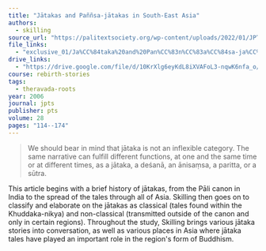 ```yaml
---
title: "Jātakas and Paññsa-jātakas in South-East Asia"
authors:
  - skilling
source_url: "https://palitextsociety.org/wp-content/uploads/2022/01/JPTS_28_2006.pdf"
file_links:
  - "exclusive_01/Ja%CC%84taka%20and%20Pan%CC%83n%CC%83a%CC%84sa-ja%CC%84taka%20in%20South-East%20Asia%20-%20Peter%20Skilling.pdf"
drive_links:
  - "https://drive.google.com/file/d/10KrXlg6eyKdL8iXVAFoL3-nqwK6nfa_o/view?usp=sharing"
course: rebirth-stories
tags:
  - theravada-roots
year: 2006
journal: jpts
publisher: pts
volume: 28
pages: "114--174"
---
```


> We should bear in mind that jātaka is not an inflexible category. The same narrative can fulfill different functions, at one and the same time or at different times, as a jātaka, a deśanā, an ānisaṃsa, a paritta, or a sūtra.

This article begins with a brief history of jātakas, from the Pāli canon in India to the spread of the tales through all of Asia. Skilling then goes on to classify and elaborate on the jātakas as classical (tales found within the Khuddaka-nikya) and non-classical (transmitted outside of the canon and only in certain regions). Throughout the study, Skilling brings various jātaka stories into conversation, as well as various places in Asia where jātaka tales have played an important role in the region's form of Buddhism.